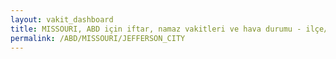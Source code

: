 ```yaml
---
layout: vakit_dashboard
title: MISSOURI, ABD için iftar, namaz vakitleri ve hava durumu - ilçe/eyalet seç
permalink: /ABD/MISSOURI/JEFFERSON_CITY
---
```


<script type="text/javascript">
  var GLOBAL_COUNTRY = 'ABD';
  var GLOBAL_CITY = 'MISSOURI';
  var GLOBAL_STATE = 'JEFFERSON_CITY';
  var lat = 72;
  var lon = 21;
</script>
